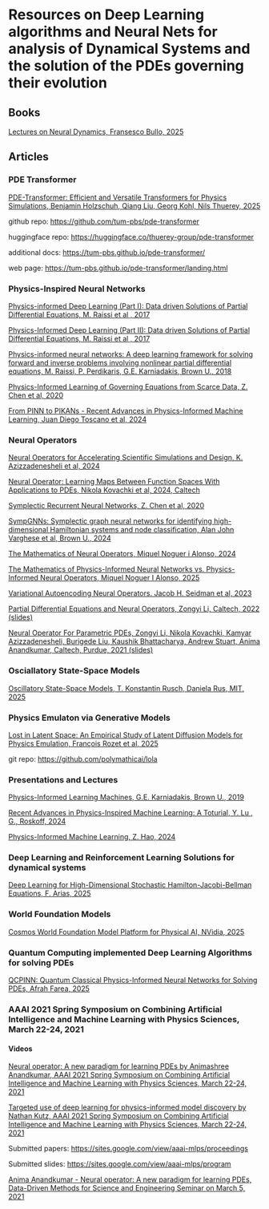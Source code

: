 # Resources on Deep Learning algorithms and Neural Nets for analysis of Dynamical Systems and the solution of the PDEs governing their evolution

## Books

[Lectures on Neural Dynamics, Fransesco Bullo, 2025](https://github.com/dimitarpg13/deep_learning_for_dynamical_systems/blob/main/books/Lectures_Neural_Dynamics_Bullo_2025.pdf)

## Articles

### PDE Transformer

[PDE-Transformer: Efficient and Versatile Transformers for Physics Simulations, Benjamin Holzschuh, Qiang Liu, Georg Kohl, Nils Thuerey, 2025](https://github.com/dimitarpg13/deep_learning_for_dynamical_systems/blob/main/articles/PDE-Transformer-Efficient_and_Versatile_Transformers_for_Physics_Simulations_Holzschuh_2025.pdf)

github repo: https://github.com/tum-pbs/pde-transformer

huggingface repo: https://huggingface.co/thuerey-group/pde-transformer

additional docs: https://tum-pbs.github.io/pde-transformer/

web page: https://tum-pbs.github.io/pde-transformer/landing.html

### Physics-Inspired Neural Networks

[Physics-informed Deep Learning (Part I): Data driven Solutions of Partial Differential Equations, M. Raissi et al , 2017](https://github.com/dimitarpg13/deep_learning_for_dynamical_systems/blob/main/articles/Physics-Informed_Deep_Learning_Part_I_Raissi_2017.pdf)

[Physics-Informed Deep Learning (Part II): Data driven Solutions of Partial Differential Equations, M. Raissi et al , 2017](https://github.com/dimitarpg13/deep_learning_for_dynamical_systems/blob/main/articles/Physics_Informed_Deep_Learning_Part_II-Data-driven_Discovery_of_Nonlinear_Partial_Differential_Equations_Raissi_2017.pdf)

[Physics-informed neural networks: A deep learning framework for solving forward and inverse problems involving nonlinear partial differential equations, M. Raissi, P. Perdikaris, G.E. Karniadakis, Brown U., 2018](https://github.com/dimitarpg13/deep_learning_for_dynamical_systems/blob/main/articles/Physics-informed_neural_networks-A_deep_learning_framework_for_solving_forward_and_inverse_problems_involving_nonlinear_pde_Raissi_2018.pdf)

[Physics-Informed Learning of Governing Equations from Scarce Data, Z. Chen et al, 2020](https://github.com/dimitarpg13/deep_learning_for_dynamical_systems/blob/main/articles/Physics-informed_learning_of_governing_equations_from_scarce_data_Chen_2021.pdf)

[From PINN to PIKANs - Recent Advances in Physics-Informed Machine Learning, Juan Diego Toscano et al, 2024](https://github.com/dimitarpg13/deep_learning_for_dynamical_systems/blob/main/articles/From_PINNs_to_PIKANs-Recent_Advances_in_Physics-Informed_Machine_Learning_Toscano_2024.pdf)

### Neural Operators

[Neural Operators for Accelerating Scientific Simulations and Design, K. Azizzadenesheli et al, 2024](https://github.com/dimitarpg13/deep_learning_for_dynamical_systems/blob/main/articles/Neural_Operators_for_Accelerating_Scientific_Simulations_and_Design_Azzizadenesheli_NVidia_2024.pdf)

[Neural Operator: Learning Maps Between Function Spaces With Applications to PDEs, Nikola Kovachki et al, 2024, Caltech](https://github.com/dimitarpg13/deep_learning_for_dynamical_systems/blob/main/articles/Neural_Operator-Learning_Maps_Between_Function_Spaces_With_Applications_to_PDEs_Kovachki_2024.pdf)

[Symplectic Recurrent Neural Networks, Z. Chen et al, 2020](https://github.com/dimitarpg13/deep_learning_for_dynamical_systems/blob/main/articles/Symplectic_Recurrent_Neural_Networks_Chen_2020.pdf)

[SympGNNs: Symplectic graph neural networks for identifying high-dimensional Hamiltonian systems and node classification, Alan John Varghese et al, Brown U., 2024](https://github.com/dimitarpg13/deep_learning_for_dynamical_systems/blob/main/articles/SympGNNs-Symplectic_graph_neural_networks_for_identifying_high-dimensional_Hamiltonian_systems_and_node_classification_Varghese_2024.pdf)

[The Mathematics of Neural Operators, Miquel Noguer i Alonso, 2024](https://github.com/dimitarpg13/deep_learning_for_dynamical_systems/blob/main/articles/The_Mathematics_of_Neural_Operators_Alonso_2024.pdf)

[The Mathematics of Physics-Informed Neural Networks vs. Physics-Informed Neural Operators, Miquel Noguer I Alonso, 2025](https://github.com/dimitarpg13/deep_learning_for_dynamical_systems/blob/main/articles/The_Mathematics_of_Physics-Informed_Neural_Networks_vs_Physics-Informed_Neural_Operators_Alonso_2025.pdf)

[Variational Autoencoding Neural Operators. Jacob H. Seidman et al, 2023](https://github.com/dimitarpg13/deep_learning_for_dynamical_systems/blob/main/articles/Variational_Autoencoding_Neural_Operators_Seidman_2023.pdf)

[Partial Differential Equations and Neural Operators, Zongyi Li, Caltech, 2022 (slides)](https://github.com/dimitarpg13/deep_learning_for_dynamical_systems/blob/main/articles/Neural-Operator-CS159-0503-2022.pdf)

[Neural Operator For Parametric PDEs, Zongyi Li, Nikola Kovachki, Kamyar Azizzadenesheli, Burigede Liu, Kaushik Bhattacharya, Andrew Stuart, Anima Anandkumar, Caltech, Purdue, 2021 (slides)](https://github.com/dimitarpg13/deep_learning_for_dynamical_systems/blob/main/articles/Neural_Operator_For_Parametric_PDEs_Li_2021.pdf)


### Osciallatory State-Space Models

[Oscillatory State-Space Models, T. Konstantin Rusch, Daniela Rus, MIT, 2025](https://github.com/dimitarpg13/deep_learning_for_dynamical_systems/blob/main/articles/Oscillatory_State-Space_Models_Rusch_MIT_2025.pdf)

### Physics Emulaton via Generative Models

[Lost in Latent Space: An Empirical Study of Latent Diffusion Models for Physics Emulation, François Rozet et al, 2025](https://github.com/dimitarpg13/deep_learning_for_dynamical_systems/blob/main/articles/diffusion_for_physics_emulation/Lost_in_Latent_Space-An_Empirical_Study_of_Latent_Diffusion_Models_for_Physics_Emulation_Rozet_2025.pdf)

git repo: https://github.com/polymathicai/lola

### Presentations and Lectures

[Physics-Informed Learning Machines, G.E. Karniadakis, Brown U., 2019](https://github.com/dimitarpg13/deep_learning_for_dynamical_systems/blob/main/docs/Physics_Informed_Learning_Machines_NENAD19_Karniadakis.pdf)

[Recent Advances in Physics-Inspired Machine Learning: A Toturial, Y. Lu , G., Roskoff, 2024](https://github.com/dimitarpg13/deep_learning_for_dynamical_systems/blob/main/docs/Recent_Advances_in_PIML_Lu_2024.pdf)

[Physics-Informed Machine Learning, Z. Hao, 2024](https://github.com/dimitarpg13/deep_learning_for_dynamical_systems/blob/main/docs/Physics_Informed_Machine_Learning_Hao_2024.pdf)

### Deep Learning and Reinforcement Learning Solutions for dynamical systems

[Deep Learning for High-Dimensional Stochastic Hamilton-Jacobi-Bellman Equations, F. Arias, 2025](https://github.com/dimitarpg13/deep_learning_for_dynamical_systems/blob/main/articles/Deep_Learning_for_High-Dimensional_Stochastic_Hamilton-Jacobi-Bellman_Equations_Arias_2025.pdf)

### World Foundation Models

[Cosmos World Foundation Model Platform for Physical AI, NVidia, 2025](https://github.com/dimitarpg13/deep_learning_for_dynamical_systems/blob/main/articles/WorldFoundationModels/Cosmos_World_Foundation_Model_Platform_for_Physical_AI_Nvidia_2025.pdf)

### Quantum Computing implemented Deep Learning Algorithms for solving PDEs

[QCPINN: Quantum Classical Physics-Informed Neural Networks for Solving PDEs, Afrah Farea, 2025](https://github.com/dimitarpg13/deep_learning_for_dynamical_systems/blob/main/articles/QCPINN-Quantum_Classical_Physics-Informed_Neural_Networks_for_Solving_PDEs_Farea_2025.pdf)

### AAAI 2021 Spring Symposium on Combining  Artificial Intelligence and Machine Learning with Physics Sciences, March 22-24, 2021
#### Videos

[Neural operator: A new paradigm for learning PDEs by Animashree Anandkumar, AAAI 2021 Spring Symposium on Combining  Artificial Intelligence and Machine Learning with Physics Sciences, March 22-24, 2021](https://www.youtube.com/watch?v=Lg2pgjDWqMM)

[Targeted use of deep learning for physics-informed model discovery by Nathan Kutz, 
AAAI 2021 Spring Symposium on Combining  Artificial Intelligence and Machine Learning with Physics Sciences, March 22-24, 2021](https://www.youtube.com/watch?v=oS7NWbSe000)

Submitted papers: https://sites.google.com/view/aaai-mlps/proceedings

Submitted slides: https://sites.google.com/view/aaai-mlps/program

[Anima Anandkumar - Neural operator: A new paradigm for learning PDEs, Data-Driven Methods for Science and Engineering Seminar on March 5, 2021](https://www.youtube.com/watch?v=Bd4KvlmGbY4)


